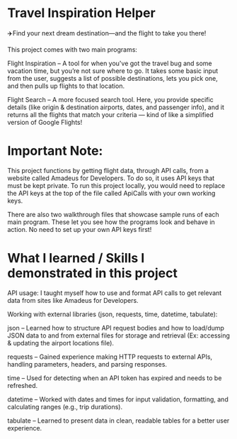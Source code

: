 # Travel Inspiration Helper
✈️Find your next dream destination—and the flight to take you there!

This project comes with two main programs:

Flight Inspiration – A tool for when you've got the travel bug and some vacation time, but you’re not sure where to go. It takes some basic input from the user, suggests a list of possible destinations, lets you pick one, and then pulls up flights to that location.

Flight Search – A more focused search tool. Here, you provide specific details (like origin & destination airports, dates, and passenger info), and it returns all the flights that match your criteria — kind of like a simplified version of Google Flights!

# Important Note:

This project functions by getting flight data, through API calls, from a website called Amadeus for Developers. To do so, it uses API keys that must be kept private. To run this project locally, you would need to replace the API keys at the top of the file called ApiCalls with your own working keys. 

There are also two walkthrough files that showcase sample runs of each main program. These let you see how the programs look and behave in action. No need to set up your own API keys first!

# What I learned / Skills I demonstrated in this project

API usage: I taught myself how to use and format API calls to get relevant data from sites like Amadeus for Developers.

Working with external libraries (json, requests, time, datetime, tabulate):

  json – Learned how to structure API request bodies and how to load/dump JSON data to and from external files for storage    and retrieval (Ex: accessing & updating the airport locations file).
  
  requests – Gained experience making HTTP requests to external APIs, handling parameters, headers, and parsing               responses.
  
  time – Used for detecting when an API token has expired and needs to be refreshed.
  
  datetime – Worked with dates and times for input validation, formatting, and calculating ranges (e.g., trip durations).
  
  tabulate – Learned to present data in clean, readable tables for a better user experience.

